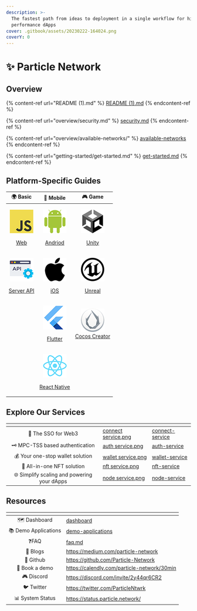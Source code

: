 ```yaml
---
description: >-
  The fastest path from ideas to deployment in a single workflow for high
  performance dApps
cover: .gitbook/assets/20230222-164024.png
coverY: 0
---
```


# ✨ Particle Network

## Overview

{% content-ref url="README (1).md" %}
[README (1).md](<README (1).md>)
{% endcontent-ref %}

{% content-ref url="overview/security.md" %}
[security.md](overview/security.md)
{% endcontent-ref %}

{% content-ref url="overview/available-networks/" %}
[available-networks](overview/available-networks/)
{% endcontent-ref %}

{% content-ref url="getting-started/get-started.md" %}
[get-started.md](getting-started/get-started.md)
{% endcontent-ref %}

## Platform-Specific Guides

|                                                                            🌍 Basic                                                                            |                                                                        📱 Mobile                                                                       |                                                                                                      🎮 Game                                                                                                     |
| :------------------------------------------------------------------------------------------------------------------------------------------------------------: | :----------------------------------------------------------------------------------------------------------------------------------------------------: | :--------------------------------------------------------------------------------------------------------------------------------------------------------------------------------------------------------------: |
| <p><img src=".gitbook/assets/JavaScript-logo (1).png" alt="" data-size="original"></p><p><a href="getting-started/platform-specific-guides/web.md">Web</a></p> |     <p><img src=".gitbook/assets/android-logo (1).png" alt=""></p><p><a href="getting-started/platform-specific-guides/andriod.md">Andriod</a></p>     |                                    <p><img src=".gitbook/assets/U-ea48bc1d-128 (1).png" alt=""></p><p><a href="getting-started/platform-specific-guides/unity/">Unity</a></p>                                    |
|      <p><img src=".gitbook/assets/926f6aaba773 (1).png" alt=""></p><p><a href="getting-started/platform-specific-guides/server-api.md">Server API</a></p>      |    <p><img src=".gitbook/assets/apple-logo-transparent (1).png" alt=""></p><p><a href="getting-started/platform-specific-guides/ios.md">iOS</a></p>    | <p><img src=".gitbook/assets/kisspng-unreal-tournament-unreal-engine-4-game-engine-marketplace-5ad659d01e4e40 (1).png" alt=""></p><p><a href="getting-started/platform-specific-guides/unreal.md">Unreal</a></p> |
|                                                                                                                                                                |      <p><img src=".gitbook/assets/flutter5786 (1).png" alt=""></p><p><a href="getting-started/platform-specific-guides/flutter.md">Flutter</a></p>     |                                        <p><img src=".gitbook/assets/cocos.png" alt=""><br><a href="getting-started/platform-specific-guides/cocos/">Cocos Creator</a></p>                                        |
|                                                                                                                                                                | <p><img src=".gitbook/assets/React-icon (1).png" alt=""></p><p><a href="getting-started/platform-specific-guides/react-native.md">React Native</a></p> |                                                                                                                                                                                                                  |

## Explore Our Services

<table data-view="cards"><thead><tr><th align="center"></th><th data-hidden data-card-cover data-type="files"></th><th data-hidden data-card-target data-type="content-ref"></th></tr></thead><tbody><tr><td align="center">🔌 The SSO for Web3</td><td><a href=".gitbook/assets/connect service.png">connect service.png</a></td><td><a href="developers/connect-service/">connect-service</a></td></tr><tr><td align="center">🗝 MPC-TSS based authentication</td><td><a href=".gitbook/assets/auth service.png">auth service.png</a></td><td><a href="developers/auth-service/">auth-service</a></td></tr><tr><td align="center">💰 Your one-stop wallet solution</td><td><a href=".gitbook/assets/wallet service.png">wallet service.png</a></td><td><a href="developers/wallet-service/">wallet-service</a></td></tr><tr><td align="center">💎 All-in-one NFT solution</td><td><a href=".gitbook/assets/nft service.png">nft service.png</a></td><td><a href="developers/nft-service/">nft-service</a></td></tr><tr><td align="center">🌐 Simplify scaling and powering your dApps</td><td><a href=".gitbook/assets/node service.png">node service.png</a></td><td><a href="developers/node-service/">node-service</a></td></tr></tbody></table>

## Resources

<table data-view="cards"><thead><tr><th align="center"></th><th data-hidden data-card-target data-type="content-ref"></th></tr></thead><tbody><tr><td align="center">🗺️ Dashboard</td><td><a href="getting-started/dashboard/">dashboard</a></td></tr><tr><td align="center">📚 Demo Applications</td><td><a href="developers/demo-applications/">demo-applications</a></td></tr><tr><td align="center">❓FAQ  </td><td><a href="developers/faq.md">faq.md</a></td></tr><tr><td align="center">📰 Blogs</td><td><a href="https://medium.com/particle-network">https://medium.com/particle-network</a></td></tr><tr><td align="center">🐙 Github</td><td><a href="https://github.com/Particle-Network">https://github.com/Particle-Network</a></td></tr><tr><td align="center">📅 Book a demo</td><td><a href="https://calendly.com/particle-network/30min">https://calendly.com/particle-network/30min</a></td></tr><tr><td align="center">🎮 Discord</td><td><a href="https://discord.com/invite/2y44qr6CR2">https://discord.com/invite/2y44qr6CR2</a></td></tr><tr><td align="center">🐦 Twitter</td><td><a href="https://twitter.com/ParticleNtwrk">https://twitter.com/ParticleNtwrk</a></td></tr><tr><td align="center">📊 System Status</td><td><a href="https://status.particle.network/">https://status.particle.network/</a></td></tr></tbody></table>
